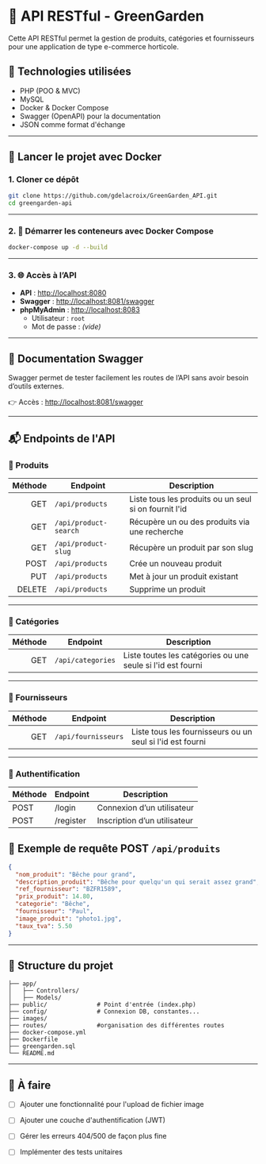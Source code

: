 # 🌿 API RESTful - GreenGarden

Cette API RESTful permet la gestion de produits, catégories et fournisseurs pour une application de type e-commerce horticole.

## 🧱 Technologies utilisées

- PHP (POO & MVC)
- MySQL
- Docker & Docker Compose
- Swagger (OpenAPI) pour la documentation
- JSON comme format d'échange

---

## 🚀 Lancer le projet avec Docker

### 1. Cloner ce dépôt

```bash
git clone https://github.com/gdelacroix/GreenGarden_API.git
cd greengarden-api
```
---

### 2. 🚀 Démarrer les conteneurs avec Docker Compose

```bash
docker-compose up -d --build
```

---

### 3. 🌐 Accès à l’API

- **API** : [http://localhost:8080](http://localhost:8080)  
- **Swagger** : [http://localhost:8081/swagger](http://localhost:8081/swagger)  
- **phpMyAdmin** : [http://localhost:8083](http://localhost:8083)  
  - Utilisateur : `root`  
  - Mot de passe : *(vide)*

---

## 📘 Documentation Swagger

Swagger permet de tester facilement les routes de l’API sans avoir besoin d’outils externes.

👉 Accès : [http://localhost:8081/swagger](http://localhost:8081/swagger)

---

## 📬 Endpoints de l'API

### 🔧 Produits

| Méthode | Endpoint               | Description                                          |
|--------:|------------------------|------------------------------------------------------|
| GET     | `/api/products`        | Liste tous les produits ou un seul si on fournit l'id|
| GET     | `/api/product-search`  | Récupère un ou des produits via une recherche        |
| GET     | `/api/product-slug`    | Récupère un produit par son slug                     |
| POST    | `/api/products`        | Crée un nouveau produit                              |
| PUT     | `/api/products`        | Met à jour un produit existant                       |
| DELETE  | `/api/products`        | Supprime un produit                                  |

---

### 📂 Catégories

| Méthode | Endpoint                | Description                                                         |
|--------:|-------------------------|---------------------------------------------------------------------|
| GET     | `/api/categories`       | Liste toutes les catégories ou une seule si l'id est fourni         |


---

### 👤 Fournisseurs

| Méthode | Endpoint                | Description                                                       |
|--------:|-------------------------|-------------------------------------------------------------------|
| GET     | `/api/fournisseurs`     | Liste tous les fournisseurs ou un seul si l'id est fourni         |

---

### 🔐 Authentification

| Méthode | Endpoint     | Description                      |
|---------|--------------|----------------------------------|
| POST    | /login       | Connexion d’un utilisateur       |
| POST    | /register    | Inscription d’un utilisateur     |

## 🧪 Exemple de requête POST `/api/produits`

```json
{
  "nom_produit": "Bêche pour grand",
  "description_produit": "Bêche pour quelqu'un qui serait assez grand",
  "ref_fournisseur": "BZFR1589",
  "prix_produit": 14.80,
  "categorie": "Bêche",
  "fournisseur": "Paul",
  "image_produit": "photo1.jpg",
  "taux_tva": 5.50
}
```

---

## 📂 Structure du projet

```plaintext
├── app/
│   ├── Controllers/
│   ├── Models/
├── public/              # Point d'entrée (index.php)
├── config/              # Connexion DB, constantes...
├── images/
├── routes/              #organisation des différentes routes
├── docker-compose.yml
├── Dockerfile
├── greengarden.sql
└── README.md
```

---

## 🧹 À faire

- [ ] Ajouter une fonctionnalité pour l'upload de fichier image
- [ ] Ajouter une couche d'authentification (JWT)
- [ ] Gérer les erreurs 404/500 de façon plus fine
- [ ] Implémenter des tests unitaires

